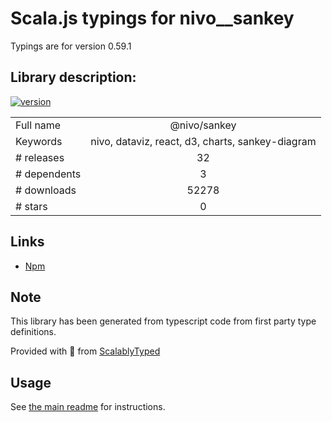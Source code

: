 
# Scala.js typings for nivo__sankey

Typings are for version 0.59.1

## Library description:
[![version](https://img.shields.io/npm/v/@nivo/sankey.svg?style=flat-square)](https://www.npmjs.com/package/@nivo/sankey)

|                    |                 |
| ------------------ | :-------------: |
| Full name          | @nivo/sankey |
| Keywords           | nivo, dataviz, react, d3, charts, sankey-diagram |
| # releases         | 32 |
| # dependents       | 3 |
| # downloads        | 52278 |
| # stars            | 0 |

## Links
- [Npm](https://www.npmjs.com/package/%40nivo%2Fsankey)
    


## Note
This library has been generated from typescript code from first party type definitions.

Provided with :purple_heart: from [ScalablyTyped](https://github.com/oyvindberg/ScalablyTyped)

## Usage
See [the main readme](../../readme.md) for instructions.


